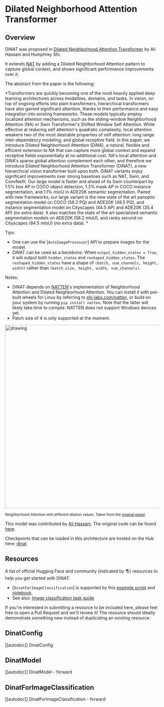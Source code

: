 <!--Copyright 2022 The HuggingFace Team. All rights reserved.

Licensed under the Apache License, Version 2.0 (the "License"); you may not use this file except in compliance with
the License. You may obtain a copy of the License at

http://www.apache.org/licenses/LICENSE-2.0

Unless required by applicable law or agreed to in writing, software distributed under the License is distributed on
an "AS IS" BASIS, WITHOUT WARRANTIES OR CONDITIONS OF ANY KIND, either express or implied. See the License for the
specific language governing permissions and limitations under the License.

⚠️ Note that this file is in Markdown but contain specific syntax for our doc-builder (similar to MDX) that may not be
rendered properly in your Markdown viewer.

-->

# Dilated Neighborhood Attention Transformer

## Overview

DiNAT was proposed in [Dilated Neighborhood Attention Transformer](https://arxiv.org/abs/2209.15001)
by Ali Hassani and Humphrey Shi.

It extends [NAT](nat) by adding a Dilated Neighborhood Attention pattern to capture global context,
and shows significant performance improvements over it.

The abstract from the paper is the following:

*Transformers are quickly becoming one of the most heavily applied deep learning architectures across modalities,
domains, and tasks. In vision, on top of ongoing efforts into plain transformers, hierarchical transformers have
also gained significant attention, thanks to their performance and easy integration into existing frameworks.
These models typically employ localized attention mechanisms, such as the sliding-window Neighborhood Attention (NA)
or Swin Transformer's Shifted Window Self Attention. While effective at reducing self attention's quadratic complexity,
local attention weakens two of the most desirable properties of self attention: long range inter-dependency modeling,
and global receptive field. In this paper, we introduce Dilated Neighborhood Attention (DiNA), a natural, flexible and
efficient extension to NA that can capture more global context and expand receptive fields exponentially at no
additional cost. NA's local attention and DiNA's sparse global attention complement each other, and therefore we
introduce Dilated Neighborhood Attention Transformer (DiNAT), a new hierarchical vision transformer built upon both.
DiNAT variants enjoy significant improvements over strong baselines such as NAT, Swin, and ConvNeXt.
Our large model is faster and ahead of its Swin counterpart by 1.5% box AP in COCO object detection,
1.3% mask AP in COCO instance segmentation, and 1.1% mIoU in ADE20K semantic segmentation.
Paired with new frameworks, our large variant is the new state of the art panoptic segmentation model on COCO (58.2 PQ)
and ADE20K (48.5 PQ), and instance segmentation model on Cityscapes (44.5 AP) and ADE20K (35.4 AP) (no extra data).
It also matches the state of the art specialized semantic segmentation models on ADE20K (58.2 mIoU),
and ranks second on Cityscapes (84.5 mIoU) (no extra data). *

Tips:
- One can use the [`AutoImageProcessor`] API to prepare images for the model.
- DiNAT can be used as a *backbone*. When `output_hidden_states = True`,
it will output both `hidden_states` and `reshaped_hidden_states`. The `reshaped_hidden_states` have a shape of `(batch, num_channels, height, width)` rather than `(batch_size, height, width, num_channels)`.

Notes:
- DiNAT depends on [NATTEN](https://github.com/SHI-Labs/NATTEN/)'s implementation of Neighborhood Attention and Dilated Neighborhood Attention.
You can install it with pre-built wheels for Linux by referring to [shi-labs.com/natten](https://shi-labs.com/natten), or build on your system by running `pip install natten`.
Note that the latter will likely take time to compile. NATTEN does not support Windows devices yet.
- Patch size of 4 is only supported at the moment.

<img
src="https://huggingface.co/datasets/huggingface/documentation-images/resolve/main/dilated-neighborhood-attention-pattern.jpg"
alt="drawing" width="600"/>

<small> Neighborhood Attention with different dilation values.
Taken from the <a href="https://arxiv.org/abs/2209.15001">original paper</a>.</small>

This model was contributed by [Ali Hassani](https://huggingface.co/alihassanijr).
The original code can be found [here](https://github.com/SHI-Labs/Neighborhood-Attention-Transformer).

Checkpoints that can be loaded in this architecture are hosted on the Hub here: [dinat](https://huggingface.co/models?other=dinat)

## Resources

A list of official Hugging Face and community (indicated by 🌎) resources to help you get started with DiNAT.

<PipelineTag pipeline="image-classification"/>

- [`DinatForImageClassification`] is supported by this [example script](https://github.com/huggingface/transformers/tree/main/examples/pytorch/image-classification) and [notebook](https://colab.research.google.com/github/huggingface/notebooks/blob/main/examples/image_classification.ipynb).
- See also: [Image classification task guide](../tasks/image_classification)

If you're interested in submitting a resource to be included here, please feel free to open a Pull Request and we'll review it! The resource should ideally demonstrate something new instead of duplicating an existing resource.

## DinatConfig

[[autodoc]] DinatConfig

## DinatModel

[[autodoc]] DinatModel
    - forward

## DinatForImageClassification

[[autodoc]] DinatForImageClassification
    - forward
